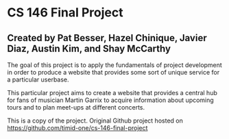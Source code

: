 # CS 146 Final Project
## Created by Pat Besser, Hazel Chinique, Javier Diaz, Austin Kim, and Shay McCarthy

The goal of this project is to apply the fundamentals of project development in order to produce a website that provides some sort of unique service for a particular userbase.

This particular project aims to create a website that provides a central hub for fans of musician Martin Garrix to acquire information about upcoming tours and to plan meet-ups at different concerts.

This is a copy of the project. Original Github project hosted on https://github.com/timid-one/cs-146-final-project
